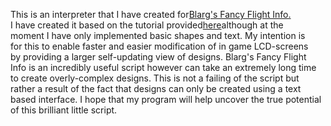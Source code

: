 This is an interpreter that I have created for[Blarg's Fancy Flight Info.](https://steamcommunity.com/sharedfiles/filedetails/?id=907619446)  
I have created it based on the tutorial provided[here](http://blargmode.se/ffi-guide/)although at the  
moment I have only implemented basic shapes and text. My intention is  
for this to enable faster and easier modification of in game LCD-screens  
by providing a larger self-updating view of designs. Blarg's Fancy Flight  
Info is an incredibly useful script however can take an extremely long time  
to create overly-complex designs. This is not a failing of the script but  
rather a result of the fact that designs can only be created using a text  
based interface. I hope that my program will help uncover the true potential  
of this brilliant little script.
